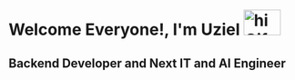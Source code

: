 # Welcome Everyone!, I'm Uziel <img src="https://media.giphy.com/media/LR0i1KkQGtgXpxFxxy/giphy.gif" alt="hiGif" width="65" height="45">
<h2>Backend Developer and Next IT and AI Engineer</h2>


